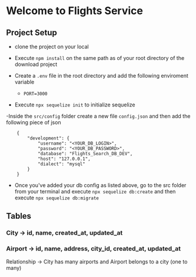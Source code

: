 # Welcome to Flights Service

## Project Setup

- clone the project on your local

- Execute `npm install` on the same path as of your root directory of the download project

- Create a `.env` file in the root directory and add the following enviroment variable
    - `PORT=3000`

- Execute `npx sequelize init` to initialize sequelize

-Inside the `src/config` folder create a new file `config.json` and then add the following piece of json

```
    {
        "development": {
            "username": "<YOUR_DB_LOGIN>",
            "password": "<YOUR_DB_PASSWORD>",
            "database": "Flights_Search_DB_DEV",
            "host": "127.0.0.1",
            "dialect": "mysql"
        }
    }
```
- Once you've added your db config as listed above, go to the src folder from your terminal and execute `npx sequelize db:create`  and then execute `npx sequelize db:migrate`

## Tables

### City -> id, name, created_at, updated_at
### Airport -> id, name, address, city_id, created_at, updated_at

Relationship -> City has many airports and Airport belongs to a city (one to many)